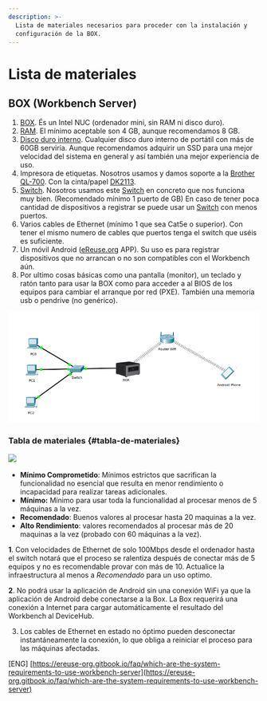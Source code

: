 ```yaml
---
description: >-
  Lista de materiales necesarios para proceder con la instalación y
  configuración de la BOX.
---
```


# Lista de materiales

## BOX \(Workbench Server\)

1. ​[BOX](https://www.amazon.es/gp/product/B01MSZTD8N/ref=oh_aui_detailpage_o00_s00?ie=UTF8&psc=1). És un Intel NUC \(ordenador mini, sin RAM ni disco duro\).​
2. ​[RAM](https://www.amazon.es/gp/product/B00CQ35GYE/ref=oh_aui_detailpage_o01_s00?ie=UTF8&psc=1). El mínimo aceptable son 4 GB, aunque recomendamos 8 GB.
3. ​[Disco duro interno](https://www.amazon.es/gp/product/B01N6JQS8C/ref=oh_aui_detailpage_o01_s00?ie=UTF8&psc=1). Cualquier disco duro interno de portátil con más de 60GB serviría. Aunque recomendamos adquirir un SSD para una mejor velocidad del sistema en general y así también una mejor experiencia de uso.
4. Impresora de etiquetas. Nosotros usamos y damos soporte a la [Brother QL-700](https://www.amazon.es/gp/product/B0083WHWGM/ref=oh_aui_detailpage_o02_s00?ie=UTF8&psc=1). Con la cinta/papel [DK2113](https://www.brother-usa.com/products/DK2113).
5. ​[Switch](https://www.amazon.es/gp/product/B00CUG8ESM/ref=oh_aui_detailpage_o05_s00?ie=UTF8&psc=1). Nosotros usamos este [Switch](https://www.amazon.es/gp/product/B00CUG8ESM/ref=oh_aui_detailpage_o05_s00?ie=UTF8&psc=1) en concreto que nos funciona muy bien. \(Recomendado mínimo 1 puerto de GB\) En caso de tener poca cantidad de dispositivos a registrar se puede usar un [Switch](https://www.amazon.es/gp/product/B000BCC0LO/ref=oh_aui_detailpage_o04_s01?ie=UTF8&psc=1) con menos puertos.
6. Varios cables de Ethernet \(mínimo 1 que sea Cat5e o superior\). Con tener el mismo numero de cables que puertos tenga el switch que uséis es suficiente.
7. Un móvil Android \([eReuse.org](http://eReuse.org) APP\). Su uso es para registrar dispositivos que no arrancan o no son compatibles con el Workbench aún.
8. Por ultimo cosas básicas como una pantalla \(monitor\), un teclado y ratón tanto para usar la BOX como para acceder a al BIOS de los equipos para cambiar el arranque por red \(PXE\). También una memoria usb o pendrive \(no genérico\).

![](../../.gitbook/assets/tipologia-de-red-ereruse.png)

###                                            Tabla de materiales {#tabla-de-materiales}

![](https://blobscdn.gitbook.com/v0/b/gitbook-28427.appspot.com/o/assets%2F-L9oiBnMYZau0MGw4uHG%2F-L9oiHQuPT4H75JTNHxQ%2F-L9oiSQVzm-weOJCaR6Z%2FRequisitosBox.png?generation=1523450515449232&alt=media)

* **Mínimo Comprometido**: Mínimos estrictos que sacrifican la funcionalidad no esencial que resulta en menor rendimiento o incapacidad para realizar tareas adicionales.
* **Mínimo:** Mínimo para usar toda la funcionalidad al procesar menos de 5 máquinas a la vez.
* **Recomendado**: Buenos valores al procesar hasta 20 maquinas a la vez.
* **Alto Rendimiento**: valores recomendados al procesar más de 20 maquinas a la vez \(probado con 60 máquinas a la vez\).

**1**. Con velocidades de Ethernet de solo 100Mbps desde el ordenador hasta el switch notará que el proceso se ralentiza después de conectar más de 5 equipos y no es recomendable provar con más de 10. Actualice la infraestructura al menos a _Recomendado_ para un uso optimo.

**2**. No podrá usar la aplicación de Android sin una conexión WiFi ya que la aplicación de Android debe conectarse a la Box. La Box requerirá una conexión a Internet para cargar automáticamente el resultado del Workbench al DeviceHub.

3. Los cables de Ethernet en estado no óptimo pueden desconectar instantáneamente la conexión, lo que obliga a reiniciar el proceso para las máquinas afectadas.

\[ENG\] [https://ereuse-org.gitbook.io/faq/which-are-the-system-requirements-to-use-workbench-server](https://ereuse-org.gitbook.io/faq/which-are-the-system-requirements-to-use-workbench-server) 

